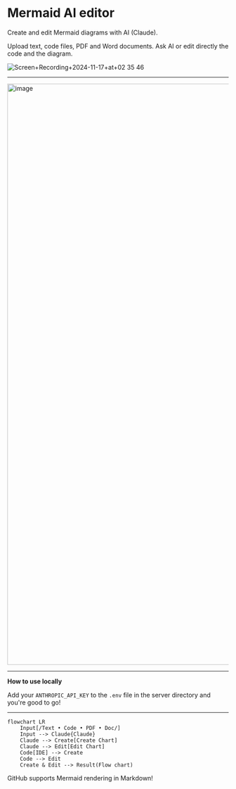 # Mermaid AI editor

Create and edit Mermaid diagrams with AI (Claude).

Upload text, code files, PDF and Word documents. Ask AI or edit directly the code and the diagram.

![Screen+Recording+2024-11-17+at+02 35 46](https://github.com/user-attachments/assets/d7d21cad-67bd-4b05-9794-3c9efaaa15fb)

---

<img width="1321" alt="image" src="https://github.com/user-attachments/assets/5f867cc5-6046-476d-904a-8ee2135b09ae">

---

**How to use locally**

Add your `ANTHROPIC_API_KEY` to the `.env` file in the server directory and you're good to go!

---

```mermaid
flowchart LR
    Input[/Text • Code • PDF • Doc/]
    Input --> Claude{Claude}
    Claude --> Create[Create Chart]
    Claude --> Edit[Edit Chart]
    Code[IDE] --> Create
    Code --> Edit
    Create & Edit --> Result(Flow chart)
```

GitHub supports Mermaid rendering in Markdown!
